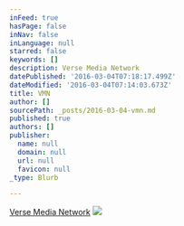 ```yaml
---
inFeed: true
hasPage: false
inNav: false
inLanguage: null
starred: false
keywords: []
description: Verse Media Network
datePublished: '2016-03-04T07:18:17.499Z'
dateModified: '2016-03-04T07:14:03.673Z'
title: VMN
author: []
sourcePath: _posts/2016-03-04-vmn.md
published: true
authors: []
publisher:
  name: null
  domain: null
  url: null
  favicon: null
_type: Blurb

---
```

[Verse Media Network][0]
![](https://the-grid-user-content.s3-us-west-2.amazonaws.com/c5fe2d54-5bec-42e6-aae0-c286b43fb78b.jpg)

[0]: http://www.versemedianetwork.com/